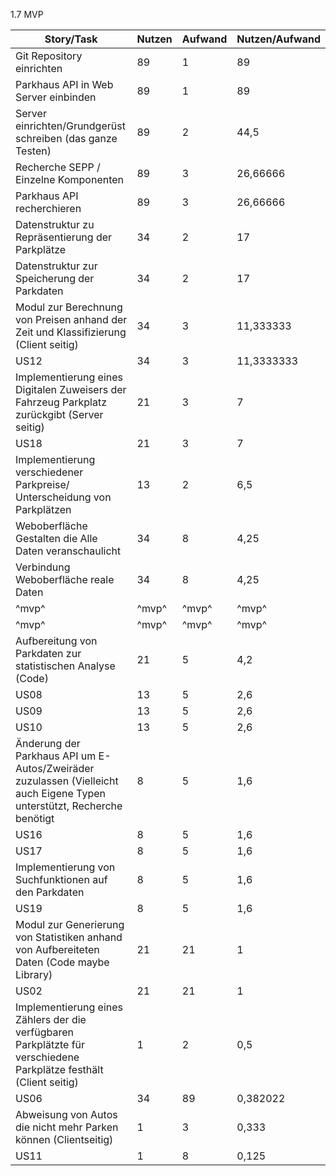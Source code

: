 1.7 MVP

| Story/Task | Nutzen | Aufwand | Nutzen/Aufwand |
| --- | --- | --- | --- |
| Git Repository einrichten | 89 | 1 | 89 |
| Parkhaus API in Web Server einbinden | 89 | 1 | 89 |
| Server einrichten/Grundgerüst schreiben (das ganze Testen) | 89 | 2 | 44,5 |
| Recherche SEPP / Einzelne Komponenten | 89 | 3 | 26,66666 |
| Parkhaus API recherchieren | 89 | 3 | 26,66666 |
| Datenstruktur zu Repräsentierung der Parkplätze | 34 | 2 | 17 |
| Datenstruktur zur Speicherung der Parkdaten | 34 | 2 | 17 |
| Modul zur Berechnung von Preisen anhand der Zeit und Klassifizierung (Client seitig) | 34 | 3 | 11,333333 |
| US12 | 34 | 3 | 11,3333333 |
| Implementierung eines Digitalen Zuweisers der Fahrzeug Parkplatz zurückgibt (Server seitig) | 21 | 3 | 7 |
| US18 | 21 | 3 | 7 |
| Implementierung verschiedener Parkpreise/ Unterscheidung von Parkplätzen | 13 | 2 | 6,5 |
| Weboberfläche Gestalten die Alle Daten veranschaulicht | 34 | 8 | 4,25 |
| Verbindung Weboberfläche reale Daten | 34 | 8 | 4,25 |
|^mvp^|^mvp^|^mvp^|^mvp^|
|^mvp^|^mvp^|^mvp^|^mvp^|
| Aufbereitung von Parkdaten zur statistischen Analyse (Code) | 21 | 5 | 4,2 |
| US08 | 13 | 5 | 2,6 |
| US09 | 13 | 5 | 2,6 |
| US10 | 13 | 5 | 2,6 |
| Änderung der Parkhaus API um E-Autos/Zweiräder zuzulassen (Vielleicht auch Eigene Typen unterstützt, Recherche benötigt | 8 | 5 | 1,6 |
| US16 | 8 | 5 | 1,6 |
| US17 | 8 | 5 | 1,6 |
| Implementierung von Suchfunktionen auf den Parkdaten | 8 | 5 | 1,6 |
| US19 | 8 | 5 | 1,6 |
| Modul zur Generierung von Statistiken anhand von Aufbereiteten Daten (Code maybe Library) | 21 | 21 | 1 |
| US02 | 21 | 21 | 1 |
| Implementierung eines Zählers der die verfügbaren Parkplätzte für verschiedene Parkplätze festhält (Client seitig) | 1 | 2 | 0,5 |
| US06 | 34 | 89 | 0,382022 |
| Abweisung von Autos die nicht mehr Parken können (Clientseitig) | 1 | 3 | 0,333 |
| US11 | 1 | 8 | 0,125 |
